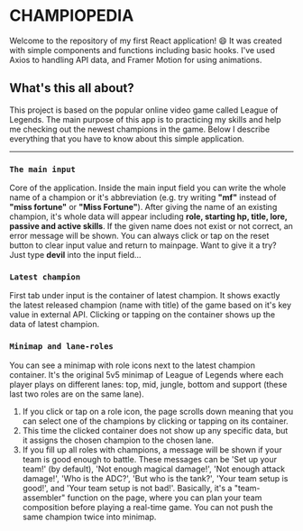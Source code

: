 # CHAMPIOPEDIA
Welcome to the repository of my first React application! 😄 It was created with simple components and functions including basic hooks. I've used Axios to handling API data, and Framer Motion for using animations.

## What's this all about?
This project is based on the popular online video game called League of Legends. The main purpose of this app is to practicing my skills and help me checking out the newest champions in the game. Below I describe everything that you have to know about this simple application.

<hr>

### `The main input`
Core of the application. Inside the main input field you can write the whole name of a champion or it's abbreviation (e.g. try writing **"mf"** instead of **"miss fortune"** or **"Miss Fortune"**). After giving the name of an existing champion, it's whole data will appear including **role, starting hp, title, lore, passive and active skills**. If the given name does not exist or not correct, an error message will be shown. You can always click or tap on the reset button to clear input value and return to mainpage. Want to give it a try? Just type **devil** into the input field...

### `Latest champion`
First tab under input is the container of latest champion. It shows exactly the latest released champion (name with title) of the game based on it's key value in external API. Clicking or tapping on the container shows up the data of latest champion.

### `Minimap and lane-roles`
You can see a minimap with role icons next to the latest champion container. It's the original 5v5 minimap of League of Legends where each player plays on different lanes: top, mid, jungle, bottom and support (these last two roles are on the same lane).
1. If you click or tap on a role icon, the page scrolls down meaning that you can select one of the champions by clicking or tapping on its container.
2. This time the clicked container does not show up any specific data, but it assigns the chosen champion to the chosen lane.
3. If you fill up all roles with champions, a message will be shown if your team is good enough to battle. These messages can be 'Set up your team!' (by default), 'Not enough magical damage!', 'Not enough attack damage!', 'Who is the ADC?', 'But who is the tank?', 'Your team setup is good!', and 'Your team setup is not bad!'. Basically, it's a "team-assembler" function on the page, where you can plan your team composition before playing a real-time game. You can not push the same champion twice into minimap.